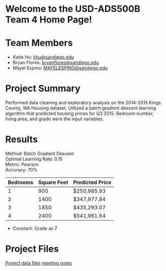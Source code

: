 # Welcome to the USD-ADS500B Team 4 Home Page!

# Team Members
- Katie Hu: khu@sandiego.edu 
- Bryan Flores: bryanflores@sandiego.edu
- Mayel Espino: MAYELESPINO@sandiego.edu

# Project Summary
Performed data cleaning and exploratory analysis on the 2014-2015 Kings County, WA Housing dataset. Utilized a batch gradient descent learning algorithm that predicted housing prices for Q3 2015. Bedroom number, living area, and grade were the input variables.

# Results
Method: Batch Gradient Descent <br>
Optimal Learning Rate: 0.15 <br>
Metric: Pearson <br>
Accuracy: 70% <br>

Bedrooms | Square Feet | Predicted Price
--- | --- | ---
1 | 900 | $250,985.93
2 | 1400 | $347,977.84
3 | 1850 | $435,293.07
4 | 2400 | $541,961.64
- Constant: Grade as 7

# Project Files
[Project data files](./projectData/readme.md)
[meeting notes](./notes/meeting.md)


